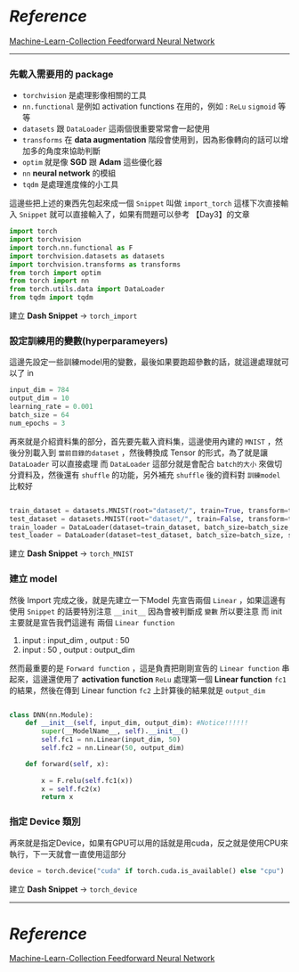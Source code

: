 # *Reference*

[Machine-Learn-Collection Feedforward Neural Network](https://github.com/aladdinpersson/Machine-Learning-Collection/blob/master/ML/Pytorch/Basics/pytorch_simple_fullynet.py)

----------


### 先載入需要用的 package

- `torchvision` 是處理影像相關的工具
- `nn.functional` 是例如 activation functions 在用的，例如 : `ReLu` `sigmoid` 等等
- `datasets` 跟 `DataLoader` 這兩個很重要常常會一起使用
- `transforms` 在 **data augmentation** 階段會使用到，因為影像轉向的話可以增加多的角度來協助判斷
- `optim` 就是像 **SGD**  跟 **Adam** 這些優化器
- `nn` **neural network** 的模組
- `tqdm` 是處理進度條的小工具

這邊些把上述的東西先包起來成一個 `Snippet` 叫做 `import_torch` 這樣下次直接輸入 `Snippet` 就可以直接輸入了，如果有問題可以參考 【Day3】的文章

``` python
import torch
import torchvision
import torch.nn.functional as F
import torchvision.datasets as datasets
import torchvision.transforms as transforms  
from torch import optim
from torch import nn
from torch.utils.data import DataLoader
from tqdm import tqdm
```

建立 **Dash Snippet** -> `torch_import`

### 設定訓練用的變數(hyperparameyers)

這邊先設定一些訓練model用的變數，最後如果要跑超參數的話，就這邊處理就可以了 in

``` python
input_dim = 784
output_dim = 10
learning_rate = 0.001
batch_size = 64
num_epochs = 3

```

再來就是介紹資料集的部分，首先要先載入資料集，這邊使用內建的 `MNIST` ，然後分別載入到 `當前目錄的dataset` ，然後轉換成 Tensor 的形式，為了就是讓 `DataLoader` 可以直接處理
而 `DataLoader` 這部分就是會配合  `batch的大小` 來做切分資料及，然後還有 `shuffle` 的功能，另外補充 `shuffle` 後的資料對 `訓練model` 比較好

```python

train_dataset = datasets.MNIST(root="dataset/", train=True, transform=transforms.ToTensor(), download=True)
test_dataset = datasets.MNIST(root="dataset/", train=False, transform=transforms.ToTensor(), download=True)
train_loader = DataLoader(dataset=train_dataset, batch_size=batch_size, shuffle=True)
test_loader = DataLoader(dataset=test_dataset, batch_size=batch_size, shuffle=True)
```

建立 **Dash Snippet** -> `torch_MNIST`

### 建立 model

然後 Import 完成之後，就是先建立一下Model
先宣告兩個 `Linear` ，如果這邊有使用 `Snippet` 的話要特別注意 `__init__` 因為會被判斷成 `變數` 所以要注意
而 init 主要就是宣告我們這邊有 兩個 `Linear function` 
1. input : input_dim , output : 50
2. input : 50 , output : output_dim

然而最重要的是 `Forward function`  ，這是負責把剛剛宣告的 `Linear function` 串起來，這邊還使用了 **activation function** `ReLu` 處理第一個  **Linear function** `fc1` 的結果，然後在傳到 Linear function `fc2` 上計算後的結果就是 `output_dim`

```python

class DNN(nn.Module):
    def __init__(self, input_dim, output_dim): #Notice!!!!!!
        super(__ModelName__, self).__init__()
        self.fc1 = nn.Linear(input_dim, 50)
        self.fc2 = nn.Linear(50, output_dim)

    def forward(self, x):
        
        x = F.relu(self.fc1(x))
        x = self.fc2(x)
        return x
```


### 指定 Device 類別

再來就是指定Device，如果有GPU可以用的話就是用cuda，反之就是使用CPU來執行，下一天就會一直使用這部分

```python
device = torch.device("cuda" if torch.cuda.is_available() else "cpu")
```


建立 **Dash Snippet** -> `torch_device`

----------
# *Reference*
[Machine-Learn-Collection Feedforward Neural Network](https://github.com/aladdinpersson/Machine-Learning-Collection/blob/master/ML/Pytorch/Basics/pytorch_simple_fullynet.py)